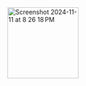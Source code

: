 <img width="160" alt="Screenshot 2024-11-11 at 8 26 18 PM" src="https://github.com/user-attachments/assets/5ccb735b-dd5f-48e5-8304-b9a8d0543203">
